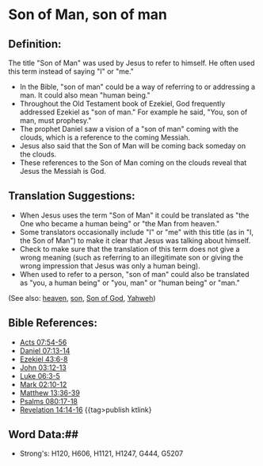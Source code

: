# Son of Man, son of man #

## Definition: ##

The title "Son of Man" was used by Jesus to refer to himself. He often used this term instead of saying "I" or "me."

* In the Bible, "son of man" could be a way of referring to or addressing a man. It could also mean "human being."
* Throughout the Old Testament book of Ezekiel, God frequently addressed Ezekiel as "son of man." For example he said, "You, son of man, must prophesy."
* The prophet Daniel saw a vision of a "son of man" coming with the clouds, which is a reference to the coming Messiah.
* Jesus also said that the Son of Man will be coming back someday on the clouds.
* These references to the Son of Man coming on the clouds reveal that Jesus the Messiah is God.

## Translation Suggestions: ##

* When Jesus uses the term "Son of Man" it could be translated as "the One who became a human being" or "the Man from heaven."
* Some translators occasionally include "I" or "me" with this title (as in "I, the Son of Man") to make it clear that Jesus was talking about himself.
* Check to make sure that the translation of this term does not give a wrong meaning (such as referring to an illegitimate son or giving the wrong impression that Jesus was only a human being).
* When used to refer to a person, "son of man" could also be translated as "you, a human being" or "you, man" or "human being" or "man."

(See also: [heaven](heaven.md), [son](son.md), [Son of God](sonofgod.md), [Yahweh](yahweh.md))
 

## Bible References: ##

* [Acts 07:54-56](rc://en/tn/help/act/07/54)
* [Daniel 07:13-14](rc://en/tn/help/dan/07/13)
* [Ezekiel 43:6-8](rc://en/tn/help/ezk/43/06)
* [John 03:12-13](rc://en/tn/help/jhn/03/12)
* [Luke 06:3-5](rc://en/tn/help/luk/06/03)
* [Mark 02:10-12](rc://en/tn/help/mrk/02/10)
* [Matthew 13:36-39](rc://en/tn/help/mat/13/36)
* [Psalms 080:17-18](rc://en/tn/help/psa/080/017)
* [Revelation 14:14-16](rc://en/tn/help/rev/14/14)
{{tag>publish ktlink}

## Word Data:##

* Strong's: H120, H606, H1121, H1247, G444, G5207
